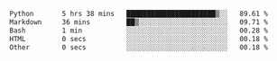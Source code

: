<!--START_SECTION:waka-->

```txt
Python       5 hrs 38 mins   ██████████████████████▒░░   89.61 %
Markdown     36 mins         ██▒░░░░░░░░░░░░░░░░░░░░░░   09.71 %
Bash         1 min           ░░░░░░░░░░░░░░░░░░░░░░░░░   00.28 %
HTML         0 secs          ░░░░░░░░░░░░░░░░░░░░░░░░░   00.18 %
Other        0 secs          ░░░░░░░░░░░░░░░░░░░░░░░░░   00.18 %
```

<!--END_SECTION:waka--> 
 
